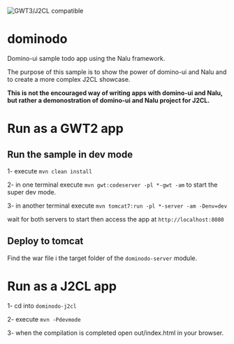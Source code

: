 ![GWT3/J2CL compatible](https://img.shields.io/badge/GWT3/J2CL-compatible-brightgreen.svg)

# dominodo
Domino-ui sample todo app using the Nalu framework.

The purpose of this sample is to show the power of domino-ui and Nalu and to create a more complex J2CL showcase.

**This is not the encouraged way of writing apps with domino-ui and Nalu, but rather a demonostration of domino-ui and Nalu project for J2CL.**

# Run as a GWT2 app

## Run the sample in dev mode

1- execute `mvn clean install`

2- in one terminal execute `mvn gwt:codeserver -pl *-gwt -am` to start the super dev mode.

3- in another terminal execute `mvn tomcat7:run -pl *-server -am -Denv=dev`

wait for both servers to start then access the app at `http://localhost:8080`

## Deploy to tomcat

Find the war file i the target folder of the `dominodo-server` module.


# Run as a J2CL app

1- cd into `dominodo-j2cl`

2- execute `mvn -Pdevmode`

3- when the compilation is completed open out/index.html in your browser.
